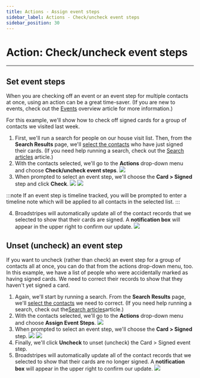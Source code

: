 ```yaml
---
title: Actions - Assign event steps
sidebar_label: Actions - Check/uncheck event steps
sidebar_position: 30
---
```


# Action: Check/uncheck event steps
* * *
## Set event steps

When you are checking off an event or an event step for multiple contacts at once, using an action can be a great time-saver. (If you are new to events, check out the [Events](https://help.broadstripes.com/help-articles/using-broadstripes/customize/create-events-to-track-goals/) overview article for more information.)

For this example, we'll show how to check off signed cards for a group of contacts we visited last week.
1. First, we'll run a search for people on our house visit list. Then, from the **Search Results** page, we'll [select the contacts](/viewing-search-results-and-edit/selecting-deselecting-contacts.md) who have just signed their cards. (If you need help running a search, check out the [Search articles](/search/index.md) article.)
2. With the contacts selected, we'll go to the **Actions** drop-down menu and choose **Check/uncheck event steps**.
![](/img/viewing-search-results-and-edit/da64412-BulkActionsAssignSteps.png)
3. When prompted to select an event step, we'll choose the **Card > Signed** step and click **Check**.
![](/img/viewing-search-results-and-edit/fb3628b-AssignEventSelect.png) 
![](/img/viewing-search-results-and-edit/6b995cd-AssignEventCard.png)

:::note
If an event step is timeline tracked, you will be prompted to enter a timeline note which will be applied to all contacts in the selected list.
:::

4. Broadstripes will automatically update all of the contact records that we selected to show that their cards are signed. A **notification box** will appear in the upper right to confirm our update.
![](/img/viewing-search-results-and-edit/523965f-AssignEventUpdated.png)


## Unset (uncheck) an event step

If you want to uncheck (rather than check) an event step for a group of contacts all at once, you can do that from the actions drop-down menu, too. In this example, we have a list of people who were accidentally marked as having signed cards. We need to correct their records to show that they haven't yet signed a card.
1. Again, we'll start by running a search. From the **Search Results** page, we'll [select the contacts](/viewing-search-results-and-edit/selecting-deselecting-contacts.md) we need to correct. (If you need help running a search, check out the[Search articles](/search/index.md)article.)
2. With the contacts selected, we'll go to the **Actions** drop-down menu and choose **Assign Event Steps**.
![](/img/viewing-search-results-and-edit/da64412-BulkActionsAssignSteps.png)
3. When prompted to select an event step, we'll choose the **Card > Signed** step.
![](/img/viewing-search-results-and-edit/fb3628b-AssignEventSelect.png) 
![](/img/viewing-search-results-and-edit/6b995cd-AssignEventCard.png)
4. Finally, we'll click **Uncheck** to unset (uncheck) the Card > Signed event step.
5. Broadstripes will automatically update all of the contact records that we selected to show that their cards are no longer signed. A **notification box** will appear in the upper right to confirm our update.
![](/img/viewing-search-results-and-edit/events-unchecked-toast.png)